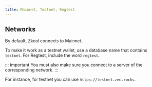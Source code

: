 ```yaml
---
title: Mainnet, Testnet, Regtest
---
```

## Networks
By default, Zkool connects to Mainnet.

To make it work as a testnet wallet, use a database name that contains `testnet`. For
Regtest, include the word `regtest`.

::: important
You must also make sure you connect to a server of the corresponding network.
:::

For instance, for testnet you can use `https://testnet.zec.rocks`.
